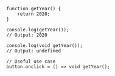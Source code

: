     function getYear() {
        return 2020;
    }

    console.log(getYear());
    // Output: 2020

    console.log(void getYear());
    // Output: undefined

    // Useful use case
    button.onclick = () => void getYear();
